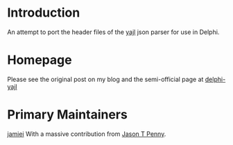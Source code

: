 # Introduction #

An attempt to port the header files of the [yajl](http://lloyd.github.com/yajl/) json parser for use in Delphi.

# Homepage #

Please see the original post on my blog and the semi-official page at [delphi-yajl](http://jamiei.com/blog/delphi-yajl/)

# Primary Maintainers #

[jamiei](http://jamiei.com/blog/)
With a massive contribution from [Jason T Penny](https://github.com/jasonpenny/Delphi-yajl).
